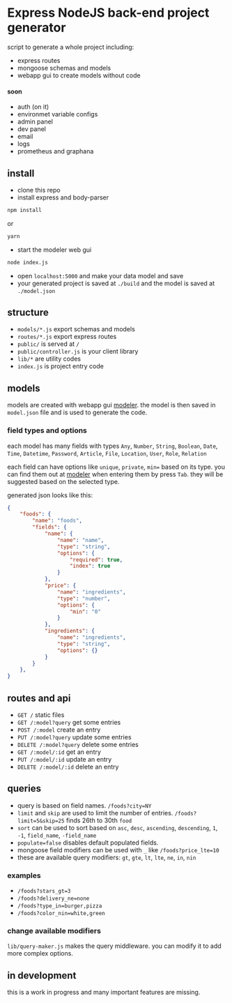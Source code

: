 # Express NodeJS back-end project generator
script to generate a whole project including:
- express routes
- mongoose schemas and models
- webapp gui to create models without code
####  soon
- auth (on it)
- environmet variable configs
- admin panel
- dev panel
- email
- logs
- prometheus and graphana

## install
- clone this repo
- install express and body-parser
```bash
npm install
```
or
```bash
yarn
```
- start the modeler web gui
```bash
node index.js
```
- open `localhost:5000` and make your data model and save
- your generated project is saved at `./build` and the model is saved at `./model.json`

## structure
- `models/*.js` export schemas and models
- `routes/*.js` export express routes
- `public/` is served at `/`
- `public/controller.js` is your client library
- `lib/*` are utility codes
- `index.js` is project entry code

## models
models are created with webapp gui [modeler](https://github.com/force1267/modeler).
the model is then saved in `model.json` file and is used to generate the code.
### field types and options
each model has many fields with types
`Any`, `Number`, `String`, `Boolean`, `Date`, `Time`, `Datetime`, `Password`, `Article`, `File`, `Location`, `User`, `Role`, `Relation`

each field can have options like `unique`, `private`, `min=` based on its type. you can find them out at [modeler](https://github.com/force1267/modeler) when entering them by press `Tab`. they will be suggested based on the selected type.

generated json looks like this:
```json
{
    "foods": {
        "name": "foods",
        "fields": {
            "name": {
                "name": "name",
                "type": "string",
                "options": {
                    "required": true,
                    "index": true
                }
            },
            "price": {
                "name": "ingredients",
                "type": "number",
                "options": {
                    "min": "0"
                }
            },
            "ingredients": {
                "name": "ingredients",
                "type": "string",
                "options": {}
            }
        }
    },
}
```

## routes and api
- `GET /` static files
- `GET /:model?query` get some entries
- `POST /:model` create an entry
- `PUT /:model?query` update some entries
- `DELETE /:model?query` delete some entries
- `GET /:model/:id` get an entry
- `PUT /:model/:id` update an entry
- `DELETE /:model/:id` delete an entry

## queries
- query is based on field names. `/foods?city=NY`
- `limit` and `skip` are used to limit the number of entries. `/foods?limit=5&skip=25` finds 26th to 30th `food`
- `sort` can be used to sort based on `asc`, `desc`, `ascending`, `descending`, `1`, `-1`, `field_name`, `-field_name`
- `populate=false` disables default populated fields.
- mongoose field modifiers can be used with `_` like `/foods?price_lte=10`
- these are available query modifiers: `gt`, `gte`, `lt`, `lte`, `ne`, `in`, `nin`
### examples
- `/foods?stars_gt=3`
- `/foods?delivery_ne=none`
- `/foods?type_in=burger,pizza`
- `/foods?color_nin=white,green`
### change available modifiers
`lib/query-maker.js` makes the query middleware. you can modify it to add more complex options.

## in development
this is a work in progress and many important features are missing.